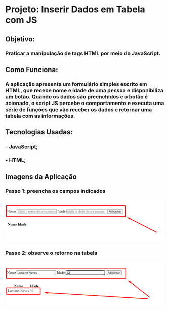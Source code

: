 # Projeto: Inserir Dados em Tabela com JS

## Objetivo:

### Praticar a manipulação de tags HTML por meio do JavaScript.

## Como Funciona:

### A aplicação apresenta um formulário simples escrito em HTML, que recebe nome e idade de uma pessoa e disponibiliza um botão. Quando os dados são preenchidos e o botão é acionado, o script JS percebe o comportamento e executa uma série de funções que vão receber os dados e retornar uma tabela com as informações.

## Tecnologias Usadas:

### - JavaScript;

### - HTML;


## Imagens da Aplicação

### Passo 1: preencha os campos indicados

![alt text](https://github.com/lucianonevesln/javascript_inserir_dados_tabela/blob/master/img0.png)

### Passo 2: observe o retorno na tabela

![alt text](https://github.com/lucianonevesln/javascript_inserir_dados_tabela/blob/master/img1.png)
